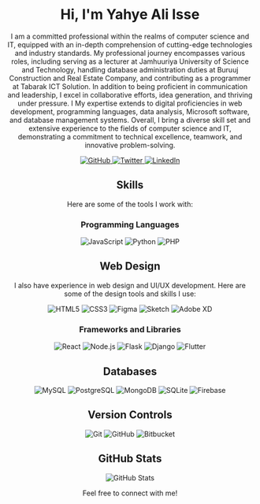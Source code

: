 <!-- Introduction -->
<h1 align="center">Hi, I'm Yahye Ali Isse</h1>
<p align="center">I am a committed professional within the realms of computer science and IT, equipped with an in-depth comprehension of cutting-edge technologies and industry standards. My professional journey encompasses various roles, including serving as a lecturer at Jamhuuriya University of Science and Technology, handling database administration duties at Buruuj Construction and Real Estate Company, and contributing as a programmer at Tabarak ICT Solution. In addition to being proficient in communication and leadership, I excel in collaborative efforts, idea generation, and thriving under pressure. I My expertise extends to digital proficiencies in web development, programming languages, data analysis, Microsoft software, and database management systems. Overall, I bring a diverse skill set and extensive experience to the fields of computer science and IT, demonstrating a commitment to technical excellence, teamwork, and innovative problem-solving.</p>

<!-- Social Icons -->
<p align="center">
    <a href="https://github.com/your-username">
    <img src="https://img.shields.io/badge/GitHub-Badrudin-green" alt="GitHub">
  </a>
  <a href="https://twitter.com/your-twitter-handle">
    <img src="https://img.shields.io/badge/Twitter-Badrudin-green" alt="Twitter">
  </a>
  <a href="https://linkedin.com/in/yahye-isse-37b481141">
    <img src="https://img.shields.io/badge/LinkedIn-Yahye-green" alt="LinkedIn">
  </a>
</p>

<!-- Skills Section -->
<h2 align="center">Skills</h2>
<p align="center">Here are some of the tools I work with:</p>

<!-- Programming Languages Section -->
<h3 align="center">Programming Languages</h3>
<p align="center">
  <img src="https://img.shields.io/badge/JavaScript-F7DF1E?style=for-the-badge&logo=javascript&logoColor=black" alt="JavaScript">
  <img src="https://img.shields.io/badge/Python-3776AB?style=for-the-badge&logo=python&logoColor=white" alt="Python">

  <img src="https://img.shields.io/badge/PHP-777BB4?style=for-the-badge&logo=php&logoColor=white" alt="PHP">
</p>

<!-- Web Design Section -->
<h2 align="center">Web Design</h2>
<p align="center">I also have experience in web design and UI/UX development. Here are some of the design tools and skills I use:</p>

<p align="center">
    <img src="https://img.shields.io/badge/HTML5-E34F26?style=for-the-badge&logo=html5&logoColor=white" alt="HTML5">
  <img src="https://img.shields.io/badge/CSS3-1572B6?style=for-the-badge&logo=css3&logoColor=white" alt="CSS3">
  <img src="https://img.shields.io/badge/Figma-F24E1E?style=for-the-badge&logo=figma&logoColor=white" alt="Figma">
  <img src="https://img.shields.io/badge/Sketch-F7B500?style=for-the-badge&logo=sketch&logoColor=black" alt="Sketch">
  <img src="https://img.shields.io/badge/Adobe XD-FF61F6?style=for-the-badge&logo=adobe-xd&logoColor=black" alt="Adobe XD">
 
</p>


<!-- Frameworks Section -->
<h3 align="center">Frameworks and Libraries</h3>
<p align="center">
  <img src="https://img.shields.io/badge/React-61DAFB?style=for-the-badge&logo=react&logoColor=black" alt="React">
  <img src="https://img.shields.io/badge/Node.js-339933?style=for-the-badge&logo=node.js&logoColor=white" alt="Node.js">
  <img src="https://img.shields.io/badge/Flask-000000?style=for-the-badge&logo=flask&logoColor=white" alt="Flask">
  <img src="https://img.shields.io/badge/Django-092E20?style=for-the-badge&logo=django&logoColor=white" alt="Django">
  <img src="https://img.shields.io/badge/Flutter-02569B?style=for-the-badge&logo=flutter&logoColor=white" alt="Flutter">
</p>

<!-- Databases Section -->
<h2 align="center">Databases</h2>

<p align="center">
  <img src="https://img.shields.io/badge/MySQL-4479A1?style=for-the-badge&logo=mysql&logoColor=white" alt="MySQL">
  <img src="https://img.shields.io/badge/PostgreSQL-336791?style=for-the-badge&logo=postgresql&logoColor=white" alt="PostgreSQL">
  <img src="https://img.shields.io/badge/MongoDB-47A248?style=for-the-badge&logo=mongodb&logoColor=white" alt="MongoDB">
  <img src="https://img.shields.io/badge/SQLite-003B57?style=for-the-badge&logo=sqlite&logoColor=white" alt="SQLite">
  <img src="https://img.shields.io/badge/Firebase-FFCA28?style=for-the-badge&logo=firebase&logoColor=black" alt="Firebase">
</p>


<!-- Version Control Section -->
<h2 align="center">Version Controls</h2>
<p align="center">
  <img src="https://img.shields.io/badge/Git-F05032?style=for-the-badge&logo=git&logoColor=white" alt="Git">
  <img src="https://img.shields.io/badge/GitHub-181717?style=for-the-badge&logo=github&logoColor=white" alt="GitHub">
  <img src="https://img.shields.io/badge/Bitbucket-0052CC?style=for-the-badge&logo=bitbucket&logoColor=white" alt="Bitbucket">
</p>



<!-- GitHub Stats -->
<h2 align="center">GitHub Stats</h2>
<p align="center">
  <img src="https://github-readme-stats.vercel.app/api?username=Badrudin-cloud&show_icons=true&count_private=true&theme=dark" alt="GitHub Stats">
</p>

<!-- Footer Section -->
<p align="center">
  Feel free to connect with me!
</p>


<!---

